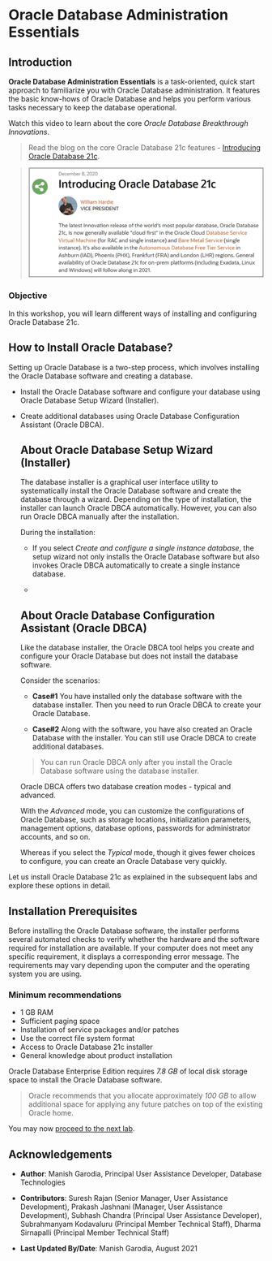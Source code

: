# Oracle Database Administration Essentials

## Introduction

**Oracle Database Administration Essentials** is a task-oriented, quick start approach to familiarize you with Oracle Database administration. It features the basic know-hows of Oracle Database and helps you perform various tasks necessary to keep the database operational.

Watch this video to learn about the core *Oracle Database Breakthrough Innovations*.

[](youtube:sFQqiGCSh9c)

> Read the blog on the core Oracle Database 21c features - [Introducing Oracle Database 21c](https://blogs.oracle.com/database/introducing-oracle-database-21c).

> ![Introducing Oracle Database 21c](images/intro-db21-vp-blog.png)

### Objective

In this workshop, you will learn different ways of installing and configuring Oracle Database 21c.

## How to Install Oracle Database?

Setting up Oracle Database is a two-step process, which involves installing the Oracle Database software and creating a database.

 - Install the Oracle Database software and configure your database using Oracle Database Setup Wizard (Installer).
 - Create additional databases using Oracle Database Configuration Assistant (Oracle DBCA).

	## About Oracle Database Setup Wizard (Installer)

	The database installer is a graphical user interface utility to systematically install the Oracle Database software and create the database through a wizard. Depending on the type of installation, the installer can launch Oracle DBCA automatically. However, you can also run Oracle DBCA manually after the installation.

	During the installation:

	- If you select *Create and configure a single instance database*, the setup wizard not only installs the Oracle Database software but also invokes Oracle DBCA automatically to create a single instance database.

	- [](include:sw-only)

	<!--

	- Whereas if you choose **Set Up Software Only**, the setup wizard installs only the software but does not create the database. You need to run Oracle DBCA manually to create and configure your Oracle Database.

	-->

	## About Oracle Database Configuration Assistant (Oracle DBCA)

	Like the database installer, the Oracle DBCA tool helps you create and configure your Oracle Database but does not install the database software.

	Consider the scenarios:

	- **Case#1** You have installed only the database software with the database installer. Then you need to run Oracle DBCA to create your Oracle Database.

	- **Case#2** Along with the software, you have also created an Oracle Database with the installer. You can still use Oracle DBCA to create additional databases.

    > You can run Oracle DBCA only after you install the Oracle Database software using the database installer.  

	Oracle DBCA offers two database creation modes - typical and advanced.

	With the *Advanced* mode, you can customize the configurations of Oracle Database, such as storage locations, initialization parameters, management options, database options, passwords for administrator accounts, and so on.

	Whereas if you select the *Typical* mode, though it gives fewer choices to configure, you can create an Oracle Database very quickly.

Let us install Oracle Database 21c as explained in the subsequent labs and explore these options in detail.

## Installation Prerequisites

Before installing the Oracle Database software, the installer performs several automated checks to verify whether the hardware and the software required for installation are available. If your computer does not meet any specific requirement, it displays a corresponding error message. The requirements may vary depending upon the computer and the operating system you are using.

### Minimum recommendations

 - 1 GB RAM
 - Sufficient paging space
 - Installation of service packages and/or patches
 - Use the correct file system format
 - Access to Oracle Database 21c installer
 - General knowledge about product installation

Oracle Database Enterprise Edition requires *7.8 GB* of local disk storage space to install the Oracle Database software.

> Oracle recommends that you allocate approximately *100 GB* to allow additional space for applying any future patches on top of the existing Oracle home.

You may now [proceed to the next lab](#next).

## Acknowledgements

<!--
[](include:acknowledge)
-->

- **Author**: Manish Garodia, Principal User Assistance Developer, Database Technologies

- **Contributors**: Suresh Rajan (Senior Manager, User Assistance Development), Prakash Jashnani (Manager, User Assistance Development), Subhash Chandra (Principal User Assistance Developer), Subrahmanyam Kodavaluru (Principal Member Technical Staff), Dharma Sirnapalli (Principal Member Technical Staff)

- **Last Updated By/Date**: Manish Garodia, August 2021
